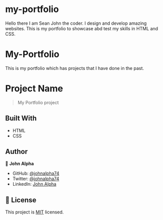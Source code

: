 # my-portfolio
Hello there I am Sean John the coder. I design and develop amazing websites. This is my portfolio to showcase abd test my skills in HTML and CSS. 

# My-Portfolio
This is my portfolio which has projects that I have done in the past. 

# Project Name

> My Portfolio project

## Built With

- HTML
- CSS
## Author
👤 **John Alpha**

- GitHub: [@johnalpha74](https://github.com/johnalpha74)
- Twitter: [@johnalpha74](https://twitter.com/johnalpha74)
- LinkedIn: [John Alpha](https://linkedin.com/in/johnalpha74)

## 📝 License

This project is [MIT](./MIT.md) licensed.

